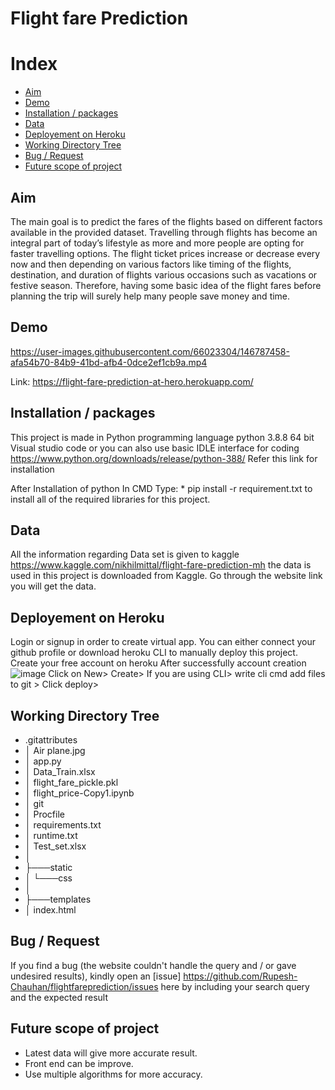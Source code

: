 # Flight fare Prediction


# Index
* [Aim](#aim)
* [Demo](#demo)
* [Installation / packages](#Installation--/--packages)
* [Data](#data)
* [Deployement on Heroku](#Deployement-on-Heroku)
* [Working Directory Tree](#Working-Directory-Tree)
* [Bug / Request](#Bug--/--Request)
* [Future scope of project](#Future-scope-of-project)

 ## Aim 
  The main goal is to predict the fares of the flights based on different factors available in the provided dataset.
  Travelling through flights has become an integral part of today’s lifestyle as more and
  more people are opting for faster travelling options. The flight ticket prices increase or
  decrease every now and then depending on various factors like timing of the flights,
  destination, and duration of flights various occasions such as vacations or festive
  season. Therefore, having some basic idea of the flight fares before planning the trip will
  surely help many people save money and time.

## Demo


https://user-images.githubusercontent.com/66023304/146787458-afa54b70-84b9-41bd-afb4-0dce2ef1cb9a.mp4



Link: https://flight-fare-prediction-at-hero.herokuapp.com/ 

## Installation / packages
  This project is made in Python programming language python 3.8.8 64 bit Visual studio code or 
  you can also use basic IDLE interface for coding https://www.python.org/downloads/release/python-388/ Refer this link for installation

  After Installation of python 
  In CMD Type: * pip install -r requirement.txt to install all of the required libraries for this project.


## Data
  All the information regarding Data set is given to kaggle https://www.kaggle.com/nikhilmittal/flight-fare-prediction-mh 
  the data is used in this project is downloaded from Kaggle.
  Go through the website link you will get the data.

## Deployement on Heroku
  Login or signup in order to create virtual app. You can either connect your github profile or 
  download heroku CLI  to manually deploy this project.
  Create your free account on heroku After successfully account creation 
![image](https://user-images.githubusercontent.com/66023304/145231482-63227ff7-5ff4-4dd1-b747-db145bd1fc36.png) 
  Click on New> Create> If you are using CLI> write cli cmd add files to git > Click deploy>


## Working Directory Tree
* .gitattributes
* │   Air plane.jpg
* │   app.py
* │   Data_Train.xlsx
* │   flight_fare_pickle.pkl
* │   flight_price-Copy1.ipynb
* │   git
* │   Procfile
* │   requirements.txt
* │   runtime.txt
* │   Test_set.xlsx
* │
* ├───static
* │   └───css
* │
* ├───templates
* │       index.html

## Bug / Request
If you find a bug (the website couldn't handle the query and / or gave undesired results), kindly open an [issue]
https://github.com/Rupesh-Chauhan/flightfareprediction/issues here by including your search query and the expected result

## Future scope of project
* Latest data will give more accurate result.
* Front end can be improve.
* Use multiple algorithms for more accuracy.
